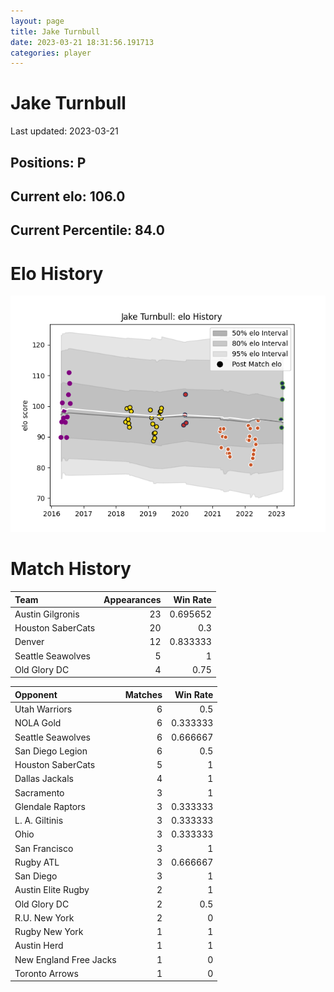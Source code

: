 ```yaml
---  
layout: page  
title: Jake Turnbull  
date: 2023-03-21 18:31:56.191713  
categories: player  
---
```

# Jake Turnbull


Last updated: 2023-03-21
## Positions: P

## Current elo: 106.0

## Current Percentile: 84.0

# Elo History


![elo history](history_JakeTurnbull.png)
# Match History


| Team              |   Appearances |   Win Rate |
|:------------------|--------------:|-----------:|
| Austin Gilgronis  |            23 |   0.695652 |
| Houston SaberCats |            20 |   0.3      |
| Denver            |            12 |   0.833333 |
| Seattle Seawolves |             5 |   1        |
| Old Glory DC      |             4 |   0.75     |

| Opponent               |   Matches |   Win Rate |
|:-----------------------|----------:|-----------:|
| Utah Warriors          |         6 |   0.5      |
| NOLA Gold              |         6 |   0.333333 |
| Seattle Seawolves      |         6 |   0.666667 |
| San Diego Legion       |         6 |   0.5      |
| Houston SaberCats      |         5 |   1        |
| Dallas Jackals         |         4 |   1        |
| Sacramento             |         3 |   1        |
| Glendale Raptors       |         3 |   0.333333 |
| L. A. Giltinis         |         3 |   0.333333 |
| Ohio                   |         3 |   0.333333 |
| San Francisco          |         3 |   1        |
| Rugby ATL              |         3 |   0.666667 |
| San Diego              |         3 |   1        |
| Austin Elite Rugby     |         2 |   1        |
| Old Glory DC           |         2 |   0.5      |
| R.U. New York          |         2 |   0        |
| Rugby New York         |         1 |   1        |
| Austin Herd            |         1 |   1        |
| New England Free Jacks |         1 |   0        |
| Toronto Arrows         |         1 |   0        |
